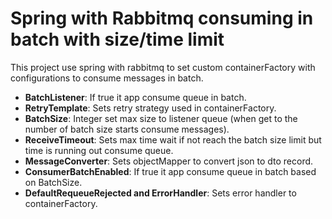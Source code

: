 # Spring with Rabbitmq consuming in batch with size/time limit

This project use spring with rabbitmq to set custom containerFactory with configurations to consume messages in batch.

-  **BatchListener**: If true it app consume queue in batch.
-  **RetryTemplate**: Sets retry strategy used in containerFactory.
-  **BatchSize**: Integer set max size to listener queue (when get to the number of batch size starts consume messages).
-  **ReceiveTimeout**: Sets max time wait if not reach the batch size limit but time is running out consume queue.
-  **MessageConverter**: Sets objectMapper to convert json to dto record.
-  **ConsumerBatchEnabled**: If true it app consume queue in batch based on BatchSize.
-  **DefaultRequeueRejected and ErrorHandler**: Sets error handler to containerFactory.
